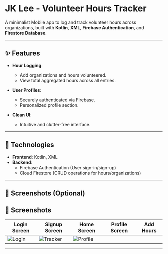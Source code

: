 # JK Lee - Volunteer Hours Tracker  

A minimalist Mobile app to log and track volunteer hours across organizations, built with **Kotlin**, **XML**, **Firebase Authentication**, and **Firestore Database**.

---

## ✨ Features  

- **Hour Logging**:  
  - Add organizations and hours volunteered.  
  - View total aggregated hours across all entries.  

- **User Profiles**:  
  - Securely authenticated via Firebase.  
  - Personalized profile section.  

- **Clean UI**:  
  - Intuitive and clutter-free interface.  

---

## 🔧 Technologies  

- **Frontend**: Kotlin, XML  
- **Backend**:  
  - Firebase Authentication (User sign-in/sign-up)  
  - Cloud Firestore (CRUD operations for hours/organizations)  

---

## 📸 Screenshots (Optional)  
## 📸 Screenshots  

| Login Screen | Signup Screen | Home Screen | Profile Screen | Add Hours |
|--------------|---------------|-------------|----------------|-----------|  
| ![Login](./screenshots/login-screen.jpg) | ![Tracker](./screenshots/hours-tracker.jpg) | ![Profile](./screenshots/profile-section.jpg) |

---

